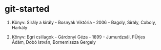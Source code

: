 # git-started

1. Könyv: Sirály a király
            - Bosnyák Viktória
            - 2006
            - Bagoly, Sirály, Coboly, Harkály

2. Könyv: Egri csillagok
            - Gárdonyi Géza
            - 1899
            - Jumurdzsál, FÜrjes Ádám, Dobó István, Bornemissza Gergely